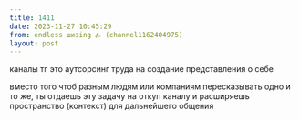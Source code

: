 ```yaml
---
title: 1411
date: 2023-11-27 10:45:29
from: endless шизing ⍼ (channel1162404975)
layout: post
---
```


каналы тг это аутсорсинг труда на создание представления о себе

вместо того чтоб разным людям или компаниям пересказывать одно и то же, ты отдаешь эту задачу на откуп каналу и расширяешь пространство (контекст) для дальнейшего общения
